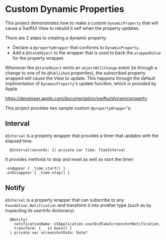 # Custom Dynamic Properties

This project demonstrates how to make a custom `DynamicProperty` that will cause a SwiftUI View to rebuild it self when the property updates.

There are 2 steps to creating a dynamic property:  
  * Declare a `@propertyWrapper` that conforms to `DynamicProperty`.
  * Add a `@StateObject` to the wrapper that is used to back the `wrappedValue` for the property wrapper.

Whenever the `@StateObject` emits an `objectWillChange` event (ie through a change to one of its `@Published` properties), the subscribed property wrapped will cause the View to update.  This happens through the default implmentation of `DynamicProperty`'s update function, which is provided by Apple.

https://developer.apple.com/documentation/swiftui/dynamicproperty

This project provides two sample custom `@propertyWrapper`'s:

## Interval

`@Interval` is a property wrapper that provides a timer that updates with the elapsed time.
  ```
    @Interval(seconds: 1) private var time: TimeInterval
  ```
It provides methods to stop and reset as well as start the timer:
```
.onAppear { _time.start() }
.onDisappear { _time.stop() }
```

## Notify
`@Interval` is a property wrapper that can subscribe to any `Foundation.Notification` and transform it into another type (such as by inspecting its userInfo dictionary).
```
  @Notify(
    notificationName: UIApplication.userDidTakeScreenshotNotification,
    transform: { _ in Date() }
  ) private var screenshotDate: Date?
```
